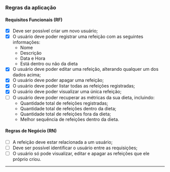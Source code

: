 ### Regras da aplicação

#### Requisitos Funcionais (RF)

- [x] Deve ser possível criar um novo usuário;
- [x] O usuário deve poder registrar uma refeição com as seguintes informações:
  - Nome
  - Descrição
  - Data e Hora
  - Está dentro ou não da dieta
- [x] O usuário deve poder editar uma refeição, alterando qualquer um dos dados acima;
- [x] O usuário deve poder apagar uma refeição;
- [x] O usuário deve poder listar todas as refeições registradas;
- [x] O usuário deve poder visualizar uma única refeição;
- [ ] O usuário deve poder recuperar as métricas da sua dieta, incluindo:
  - Quantidade total de refeições registradas;
  - Quantidade total de refeições dentro da dieta;
  - Quantidade total de refeições fora da dieta;
  - Melhor sequência de refeições dentro da dieta.

#### Regras de Negócio (RN)

- [ ] A refeição deve estar relacionada a um usuário;
- [ ] Deve ser possível identificar o usuário entre as requisições;
- [ ] O usuário só pode visualizar, editar e apagar as refeições que ele próprio criou.

---